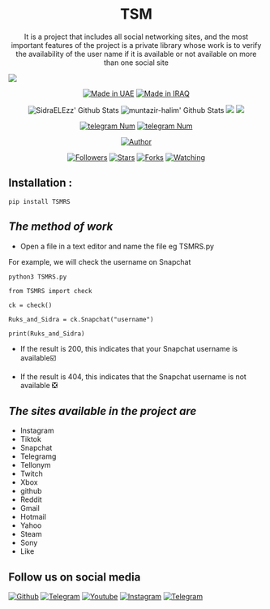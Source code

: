 <h1 align="center">TSM</h1>
<p align="center">It is a project that includes all social networking sites, and the most important features of the project is a private library whose work is to verify the availability of the user name if it is available or not available on more than one social site</p>

![](https://img.shields.io/badge/SidraELEzz-RUKS-orange?style=for-the-badge&logo=python.svg) 
<p align="center">
<a href="#"><img title="Made in UAE" src="https://img.shields.io/badge/MADE%20IN-UAE-red.svg?style=for-the-badge&logo=github"></a>
<a href="#"><img title="Made in IRAQ" src="https://img.shields.io/badge/MADE%20IN-IRAQ-red.svg?style=for-the-badge&logo=github"></a>

</p>
<p align="center">
  <img alt="SidraELEzz' Github Stats" src="https://github-readme-stats.vercel.app/api?username=SidraELEzz&show_icons=true&include_all_commits=true&hide_border=true" />
  <img alt="muntazir-halim' Github Stats" src="https://github-readme-stats.vercel.app/api?username=muntazir-halim&show_icons=true&include_all_commits=true&hide_border=true" />
 <img src="https://github-readme-stats.anuraghazra1.vercel.app/api/top-langs/?username=SidraELEzz&hide=ruby,perl&hide_border=true" /> 
 <img src="https://github-readme-stats.anuraghazra1.vercel.app/api/top-langs/?username=muntazir-halim&hide=ruby,perl&hide_border=true" /> 
</p>
<p align="center">
<a href="#"><img title="telegram Num" src="https://img.shields.io/badge/telegram%20Num-SidtaTools-red.svg?style=for-the-badge&logo=telegram"></a>
<a href="#"><img title="telegram Num" src="https://img.shields.io/badge/telegram%20Num-DTDTI-red.svg?style=for-the-badge&logo=telegram"></a>
</p>

<p align="center">
<a href="https://github.com/SidraELEzz"><img title="Author" src="https://img.shields.io/badge/Author-SidraELEzz-red.svg?style=for-the-badge&logo=github"></a>
</p>
<p align="center">
<a href="https://github.com/SidraELEzz/followers"><img title="Followers" src="https://img.shields.io/github/followers/SidraELEzz?color=blue&style=flat-square"></a>
<a href="https://github.com/SidraELEzz/TSM/stargazers/"><img title="Stars" src="https://img.shields.io/github/stars/SidraELEzz/TSM?color=red&style=flat-square"></a>
<a href="https://github.com/SidraELEzz/TSM/network/members"><img title="Forks" src="https://img.shields.io/github/forks/SidraELEzz/TSM?color=red&style=flat-square"></a>
<a href="https://github.com/SidraELEzz/TSM/watchers"><img title="Watching" src="https://img.shields.io/github/watchers/SidraELEzz/TSM?label=Watchers&color=blue&style=flat-square"></a>
</p>

## Installation :
```
pip install TSMRS
```
## ***The method of work***
* Open a file in a text editor and name the file eg
TSMRS.py

For example, we will check the username on Snapchat
```
python3 TSMRS.py 

from TSMRS import check

ck = check()

Ruks_and_Sidra = ck.Snapchat("username")

print(Ruks_and_Sidra)
```
* If the result is 200, this indicates that your Snapchat username is available☑️

* If the result is 404, this indicates that the Snapchat username is not available ❎

## ***The sites available in the project are***

* Instagram
* Tiktok 
* Snapchat 
* Telegramg 
* Tellonym 
* Twitch 
* Xbox 
* github 
* Reddit 
* Gmail 
* Hotmail 
* Yahoo 
* Steam 
* Sony 
* Like 

## Follow us on social media
[![Github](https://img.shields.io/badge/Github-SidraELEzz-orange?style=for-the-badge&logo=github)](https://github.com/SidraELEzz/)
[![Telegram](https://img.shields.io/badge/Telegram-SidraELEzz-orange?style=for-the-badge&logo=Telegram)](https://t.me/SidraTools)
[![Youtube](https://img.shields.io/badge/Youtube-RUKS-orange?style=for-the-badge&logo=Youtube)](https://youtube.com/channel/UCUNbzQRjfAXGCKI1LY72DTA)
[![Instagram](https://img.shields.io/badge/Instagram-RUKS-green?style=for-the-badge&logo=instagram)](https://Instagram.com/_v_go)
[![Telegram](https://img.shields.io/badge/Telegram-RUKS-green?style=for-the-badge&logo=Telegram)](https:/DIBIBl)


